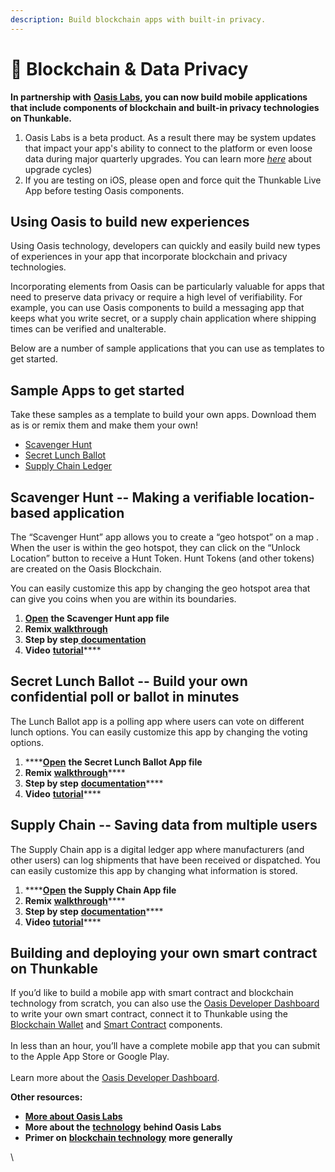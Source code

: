 ```yaml
---
description: Build blockchain apps with built-in privacy.
---
```


# 🔗 Blockchain & Data Privacy

**In partnership with** [**Oasis Labs**](http://www.oasislabs.com)**, you can now build mobile applications that include components of blockchain and built-in privacy technologies on Thunkable.**

1. Oasis Labs is a beta product. As a result there may be system updates that impact your app's ability to connect to the platform or even loose data during major quarterly upgrades. You can learn more [_here_](http://docs.oasiscloud.io/en/latest/dashboard-quickstart/) about upgrade cycles)
2. If you are testing on iOS, please open and force quit the Thunkable Live App before testing Oasis components.&#x20;

## **Using Oasis to build new experiences**

Using Oasis technology, developers can quickly and easily build new types of experiences in your app that incorporate blockchain and privacy technologies.

Incorporating elements from Oasis can be particularly valuable for apps that need to preserve data privacy or require a high level of verifiability. For example, you can use Oasis components to build a messaging app that keeps what you write secret, or a supply chain application where shipping times can be verified and unalterable.

Below are a number of sample applications that you can use as templates to get started.

## **Sample Apps to get started**

Take these samples as a template to build your own apps. Download them as is or remix them and make them your own!

* [Scavenger Hunt](https://x.thunkable.com/copy/942b7843b8af4c63ffb543e1beab8916)
* [Secret Lunch Ballot](https://x.thunkable.com/copy/c0285902e5ea65237406bfb1b95ef2c1)
* [Supply Chain Ledger](https://x.thunkable.com/copy/52a5807a9c643b9b307ffa1c6457448c)

## Scavenger Hunt -- **Making a verifiable location-based application**

The “Scavenger Hunt” app allows you to create a “geo hotspot” on a map . When the user is within the geo hotspot, they can click on the “Unlock Location” button to receive a Hunt Token. Hunt Tokens (and other tokens) are created on the Oasis Blockchain.

You can easily customize this app by changing the geo hotspot area that can give you coins when you are within its boundaries.

1. **​**[**Open**](https://x.thunkable.com/copy/942b7843b8af4c63ffb543e1beab8916) **the Scavenger Hunt app file**
2. **Remix**[ **walkthrough**](https://docs.google.com/document/d/18nnKSjujOBBMXJpLX8sfOx1RNO7kk9E6UZvF4D3PKq8/edit?usp=sharing)**​**
3. **Step by step**[ **documentation**](https://docs.google.com/document/d/1Uijzp80LlE9Iq2av5DUMc18GY6E33R7Czn\_TDiaesv0/edit?usp=sharing)**​**
4. **Video** [**tutorial**](https://youtu.be/dyqB2jZ4soo)****

## **Secret Lunch Ballot -- Build your own confidential poll or ballot in minutes**

The Lunch Ballot app is a polling app where users can vote on different lunch options. You can easily customize this app by changing the voting options.

1. ****[**Open**](https://x.thunkable.com/copy/c0285902e5ea65237406bfb1b95ef2c1) **the Secret Lunch Ballot App file**
2. **Remix** [**walkthrough**](https://docs.google.com/document/d/1A4RoGPnLOR\_kXr6L6epEeIXPXJM1KXwfi5fIREJTvBo/edit?usp=sharing)****
3. **Step by step** [**documentation**](https://docs.google.com/document/d/1MqaZT9I5p5w3dYg2IBgm6dDFHRreB7m1TvRHpDcg9FE/edit)****
4. **Video** [**tutorial**](https://youtu.be/uIVBYTjBeWE)****

## **Supply Chain -- Saving data from multiple users**

The Supply Chain app is a digital ledger app where manufacturers (and other users) can log shipments that have been received or dispatched. You can easily customize this app by changing what information is stored.

1. ****[**Open**](https://x.thunkable.com/copy/52a5807a9c643b9b307ffa1c6457448c) **the Supply Chain App file**
2. **Remix** [**walkthrough**](https://docs.google.com/document/d/15w5q747x\_dsshxJ2uawys9TgQ\_RHOiabW8yC4fI\_y5Y/edit?usp=sharing)****
3. **Step by step** [**documentation**](https://docs.google.com/document/d/13EtgoRD8CgfVkXw1ysc\_oB9wmeQ8EivxRAYAqkdAfVU/edit?usp=sharing)****
4. **Video** [**tutorial**](https://youtu.be/Xs6LvVJ0oko)****

## **Building and deploying your own smart contract on Thunkable**

If you’d like to build a mobile app with smart contract and blockchain technology from scratch, you can also use the [Oasis Developer Dashboard](http://dashboard.oasiscloud.io) to write your own smart contract, connect it to Thunkable using the [Blockchain Wallet](https://docs.thunkable.com/oasisweb3) and [Smart Contract](https://docs.thunkable.com/oasissmartcontract) components.\
\
In less than an hour, you’ll have a complete mobile app that you can submit to the Apple App Store or Google Play.\
\
Learn more about the [Oasis Developer Dashboard](https://docs.oasiscloud.io/en/latest/dashboard-quickstart/).

**Other resources:**

* [**More about Oasis Labs**](http://www.oasislabs.com)
* **More about the** [**technology**](http://www.oasislabs.com/primer) **behind Oasis Labs**
* **Primer on** [**blockchain technology**](https://hackernoon.com/wtf-is-the-blockchain-1da89ba19348) **more generally**

\




## &#x20;

